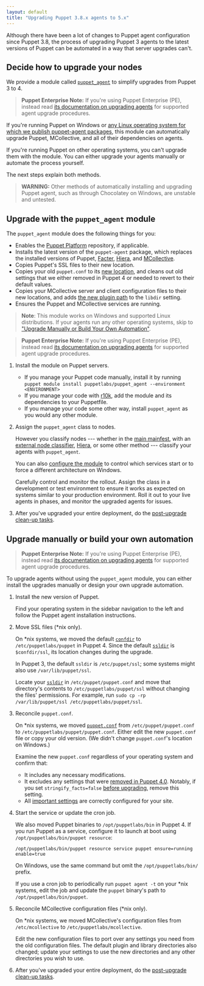 ```yaml
---
layout: default
title: "Upgrading Puppet 3.8.x agents to 5.x"
---
```


[Hiera]: /hiera/
[MCollective]: /mcollective/
[puppet_agent]: https://forge.puppet.com/puppetlabs/puppet_agent
[moved]: ./whered_it_go.html
[facter]: /facter/
[Puppet Platform]: ./puppet_platform.html

Although there have been a lot of changes to Puppet agent configuration since Puppet 3.8, the process of upgrading Puppet 3 agents to the latest versions of Puppet can be automated in a way that server upgrades can't.

## Decide how to upgrade your nodes

We provide a module called [`puppet_agent`][puppet_agent] to simplify upgrades from Puppet 3 to 4.

> **Puppet Enterprise Note:** If you're using Puppet Enterprise (PE), instead read [its documentation on upgrading agents](/docs/pe/latest/upgrading/upgrading_agents.html) for supported agent upgrade procedures.

If you're running Puppet on Windows or [any Linux operating system for which we publish puppet-agent packages](./system_requirements.html#platforms-with-packages), this module can automatically upgrade Puppet, MCollective, and all of their dependencies on agents.

If you're running Puppet on other operating systems, you can't upgrade them with the module. You can either upgrade your agents manually or automate the process yourself.

The next steps explain both methods.

> **WARNING:** Other methods of automatically installing and upgrading Puppet agent, such as through Chocolatey on Windows, are unstable and untested.

## Upgrade with the `puppet_agent` module

The `puppet_agent` module does the following things for you:

-   Enables the [Puppet Platform][] repository, if applicable.
-   Installs the latest version of the `puppet-agent` package, which replaces the installed versions of Puppet, [Facter][], [Hiera][], and [MCollective][].
-   Copies Puppet's SSL files to their new location.
-   Copies your old `puppet.conf` to its [new location][moved], and cleans out old settings that we either removed in Puppet 4 or needed to revert to their default values.
-   Copies your MCollective server and client configuration files to their new locations, and adds [the new plugin path](/docs/mcollective/current/deploy/plugins.html) to the `libdir` setting.
-   Ensures the Puppet and MCollective services are running.

> **Note**: This module works on Windows and supported Linux distributions. If your agents run any other operating systems, skip to ["Upgrade Manually or Build Your Own Automation"](#upgrade-manually-or-build-your-own-automation).

> **Puppet Enterprise Note:** If you're using Puppet Enterprise (PE), instead read [its documentation on upgrading agents](/docs/pe/latest/upgrading/upgrading_agents.html) for supported agent upgrade procedures.

1.  Install the module on Puppet servers.

    -   If you manage your Puppet code manually, install it by running `puppet module install puppetlabs/puppet_agent --environment <ENVIRONMENT>`
    -   If you manage your code with [r10k]({{pe}}/r10k.html), add the module and its dependencies to your Puppetfile.
    -   If you manage your code some other way, install `puppet_agent` as you would any other module.

2.  Assign the `puppet_agent` class to nodes.

    However you classify nodes --- whether in the [main mainfest](./dirs_manifest.html), with an [external node classifier](./nodes_external.html), [Hiera][], or some other method --- classify your agents with `puppet_agent`.

    You can also [configure the module](https://forge.puppet.com/puppetlabs/puppet_agent/readme#usage) to control which services start or to force a different architecture on Windows.

    Carefully control and monitor the rollout. Assign the class in a development or test environment to ensure it works as expected on systems similar to your production environment. Roll it out to your live agents in phases, and monitor the upgraded agents for issues.

3.  After you've upgraded your entire deployment, do the [post-upgrade clean-up tasks](./upgrade_major_post.html).

## Upgrade manually or build your own automation

> **Puppet Enterprise Note:** If you're using Puppet Enterprise (PE), instead read [its documentation on upgrading agents](/docs/pe/latest/upgrading/upgrading_agents.html) for supported agent upgrade procedures.

To upgrade agents without using the `puppet_agent` module, you can either install the upgrades manually or design your own upgrade automation.

1.  Install the new version of Puppet.

    Find your operating system in the sidebar navigation to the left and follow the Puppet agent installation instructions.

2.  Move SSL files (\*nix only).

    On \*nix systems, we moved the default [`confdir`](./dirs_confdir.html) to `/etc/puppetlabs/puppet` in Puppet 4. Since the default [`ssldir`](./dirs_ssldir.html) is `$confdir/ssl`, its location changes during the upgrade.

    In Puppet 3, the default `ssldir` is `/etc/puppet/ssl`; some systems might also use  `/var/lib/puppet/ssl`.

    Locate your [`ssldir`](./dirs_ssldir.html) in `/etc/puppet/puppet.conf` and move that directory's contents to `/etc/puppetlabs/puppet/ssl` without changing the files' permissions. For example, run `sudo cp -rp /var/lib/puppet/ssl /etc/puppetlabs/puppet/ssl`.

3.  Reconcile `puppet.conf`.

    On \*nix systems, we moved [`puppet.conf`](./config_file_main.html) from `/etc/puppet/puppet.conf` to `/etc/puppetlabs/puppet/puppet.conf`. Either edit the new `puppet.conf` file or copy your old version. (We didn't change `puppet.conf`'s location on Windows.)

    Examine the new `puppet.conf` regardless of your operating system and confirm that:

    -   It includes any necessary modifications.
    -   It excludes any settings that were [removed in Puppet 4.0](https://docs.puppet.com/puppet/3.8/deprecated_settings.html). Notably, if you set `stringify_facts=false` [before upgrading](./upgrade_major_pre.html), remove this setting.
    -   All [important settings](./config_important_settings.html#settings-for-puppet-master-servers) are correctly configured for your site.

4.  Start the service or update the cron job.

    We also moved Puppet binaries to `/opt/puppetlabs/bin` in Puppet 4. If you run Puppet as a service, configure it to launch at boot using `/opt/puppetlabs/bin/puppet resource`:

    `/opt/puppetlabs/bin/puppet resource service puppet ensure=running enable=true`

    On Windows, use the same command but omit the `/opt/puppetlabs/bin/` prefix.

    If you use a cron job to periodically run `puppet agent -t` on your \*nix systems, edit the job and update the `puppet` binary's path to `/opt/puppetlabs/bin/puppet`.

5.  Reconcile MCollective configuration files (\*nix only).

    On \*nix systems, we moved MCollective's configuration files from `/etc/mcollective` to `/etc/puppetlabs/mcollective`.

    Edit the new configuration files to port over any settings you need from the old configuration files. The default plugin and library directories also changed; update your settings to use the new directories and any other directories you wish to use.

6.  After you've upgraded your entire deployment, do the [post-upgrade clean-up tasks](./upgrade_major_post.html).